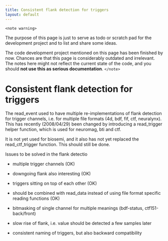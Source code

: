 ```yaml
---
title: Consistent flank detection for triggers
layout: default
---
```


`<note warning>`

The purpose of this page is just to serve as todo or scratch pad for the development project and to list and share some ideas. 

The code development project mentioned on this page has been finished by now. Chances are that this page is considerably outdated and irrelevant. The notes here might not reflect the current state of the code, and you should **not use this as serious documentation**.
`</note>`

# Consistent flank detection for triggers

The read_event used to have multiple re-implementations of flank detection for trigger channels, i.e. for multiple file formats (4d, bdf, fif, ctf, neuralynx). This has recently (2008/04/29) been changed by introducing a read_trigger helper function, which is used for neuromag, bti and ctf. 

It is not yet used for biosemi, and it also has not yet replaced the read_ctf_trigger function. This should still be done.
 
Issues to be solved in the flank detectio

*  multiple trigger channels (OK)

*  downgoing flank also interesting (OK)

*  triggers sitting on top of each other (OK)

*  should be combined with read_data instead of using file format specific reading functions (OK)

*  bitmasking of single channel for multiple meanings (bdf-status, ctf151-back/front)

*  slow rise of flank, i.e. value should be detected a few samples later

*  consistent naming of triggers, but also backward compatibility

 

